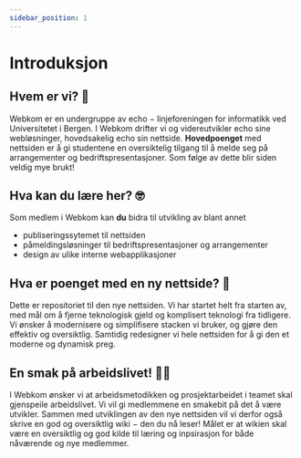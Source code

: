 ```yaml
---
sidebar_position: 1
---
```


# Introduksjon

## Hvem er vi? 👥

Webkom er en undergruppe av echo $-$ linjeforeningen for informatikk ved Universitetet i Bergen. I Webkom drifter vi og videreutvikler echo sine webløsninger, hovedsakelig echo sin nettside. **Hovedpoenget** med nettsiden er å gi studentene en oversiktelig tilgang til å melde seg på arrangementer og bedriftspresentasjoner. Som følge av dette blir siden veldig mye brukt!

## Hva kan du lære her? 🤓

Som medlem i Webkom kan **du** bidra til utvikling av blant annet

- publiseringssytemet til nettsiden
- påmeldingsløsninger til bedriftspresentasjoner og arrangementer
- design av ulike interne webapplikasjoner

## Hva er poenget med en ny nettside? 🤔

Dette er repositoriet til den nye nettsiden. Vi har startet helt fra starten av, med mål om å fjerne teknologisk gjeld og komplisert teknologi fra tidligere. Vi ønsker å modernisere og simplifisere stacken vi bruker, og gjøre den effektiv og oversiktlig. Samtidig redesigner vi hele nettsiden for å gi den et moderne og dynamisk preg.

## En smak på arbeidslivet! 👨‍💻

I Webkom ønsker vi at arbeidsmetodikken og prosjektarbeidet i teamet skal gjenspeile arbeidslivet. Vi vil gi medlemmene en smakebit på det å være utvikler. Sammen med utviklingen av den nye nettsiden vil vi derfor også skrive en god og oversiktlig wiki $-$ den du nå leser! Målet er at wikien skal være en oversiktlig og god kilde til læring og inpsirasjon for både nåværende og nye medlemmer.
